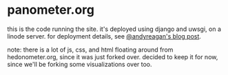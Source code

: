 panometer.org
=============

this is the code running the site.
it's deployed using django and uwsgi, on a linode server.
for deployment details, see [@andyreagan's blog post](http://andyreagan.github.io/2014/09/30/django-on-linode-my-deployment-strategy/).

note: there is a lot of js, css, and html floating around from hedonometer.org, since it was just forked over.
decided to keep it for now, since we'll be forking some visualizations over too.